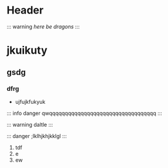 <!-- TITLE: Test -->
<!-- SUBTITLE: A quick summary of Test -->

# Header

::: warning
*here be dragons*
:::
# jkuikuty
## gsdg
### dfrg
* ujfujkfukyuk 

::: info
danger qwqqqqqqqqqqqqqqqqqqqqqqqqqqqqqqqqqq
:::

::: warning
daltle 
:::

::: danger
;lklhjkhjkklgl
:::


1. tdf
2. e
3. ew


